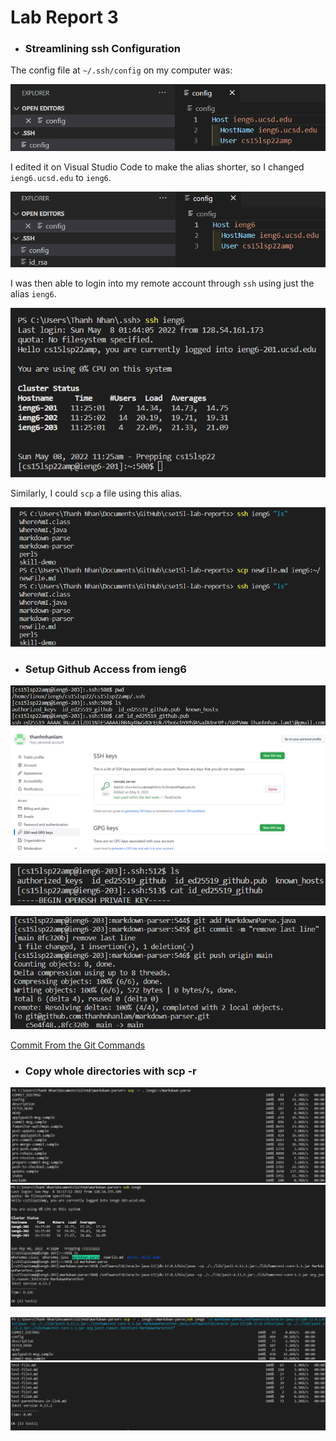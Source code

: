 # Lab Report 3

* ### Streamlining ssh Configuration

The config file at `~/.ssh/config` on my computer was: 

![Config Before Editing][Config Before]

I edited it on Visual Studio Code to make the alias shorter, so I changed `ieng6.ucsd.edu` to `ieng6`.

![Config After Editing][Config After]

I was then able to login into my remote account through `ssh` using just the alias `ieng6`.

![SSH Login Using the Alias][SSH Login]

Similarly, I could `scp` a file using this alias.

![SCP a File Using the Alias][SCP]

* ### Setup Github Access from ieng6

![Public Key on User Account][Public Key User Account]
![Public Key on Github][Public Key Github]

![Private Key][Private Key]

![Git Commands][Git Commands]

[Commit From the Git Commands][Commit]

* ### Copy whole directories with scp -r

![SCP markdown-parse Directory to ieng6 Account][SCP Directory]
![Logging into ieng6 Account and Running Tests][Tests]

![SCP Directory and Run Tests in One Line][SCP Tests Command]
![Results of the One Line Command][SCP Tests Results]

[Config Before]: ../image/lab-report-3/config-before.png
[Config After]: ../image/lab-report-3/config-after.png
[SSH Login]: ../image/lab-report-3/ssh-login.png
[SCP]: ../image/lab-report-3/scp.png
[Public Key User Account]: ../image/lab-report-3/public-key-user-account.png
[Public Key Github]: ../image/lab-report-3/public-key-github.png
[Private Key]: ../image/lab-report-3/private-key.png
[Git Commands]: ../image/lab-report-3/git-commands.png
[SCP Directory]: ../image/lab-report-3/scp-directory.png
[Tests]: ../image/lab-report-3/tests.png
[SCP Tests Command]: ../image/lab-report-3/scp-tests-command.png
[SCP Tests Results]: ../image/lab-report-3/scp-tests-results.png

[Commit]: https://github.com/thanhnhanlam/markdown-parser/commit/8fc320bd6cb38505197931bf19887dbd37c1793d
